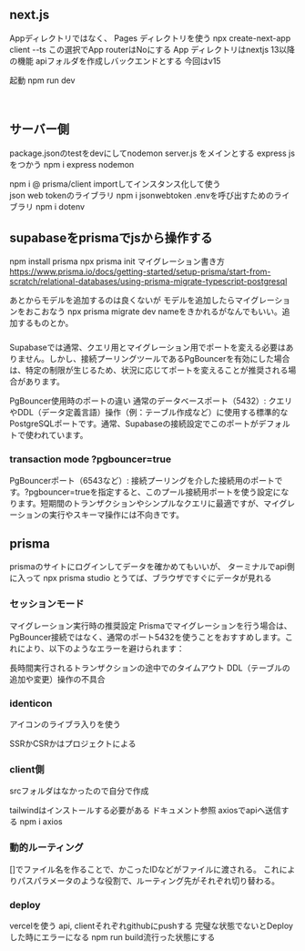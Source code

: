 ## next.js
Appディレクトリではなく、
Pages ディレクトリを使う
npx create-next-app client --ts
この選択でApp routerはNoにする
App ディレクトリはnextjs 13以降の機能
apiフォルダを作成しバックエンドとする
今回はv15

起動
npm run dev

<br>

## サーバー側
package.jsonのtestをdevにしてnodemon server.js をメインとする
express jsをつかう
npm i express nodemon

<!-- prismaでデータを取得するためクライアントライブラリ必要 -->
npm i @ prisma/client
importしてインスタンス化して使う
<br>
json web tokenのライブラリ
npm i jsonwebtoken
.envを呼び出すためのライブラリ
npm i dotenv


## supabaseをprismaでjsから操作する

npm install prisma
npx prisma init
マイグレーション書き方
https://www.prisma.io/docs/getting-started/setup-prisma/start-from-scratch/relational-databases/using-prisma-migrate-typescript-postgresql

あとからモデルを追加するのは良くないが
モデルを追加したらマイグレーションをおこおなう
npx prisma migrate dev
nameをきかれるがなんでもいい。追加するものとか。

### 
Supabaseでは通常、クエリ用とマイグレーション用でポートを変える必要はありません。しかし、接続プーリングツールであるPgBouncerを有効にした場合は、特定の制限が生じるため、状況に応じてポートを変えることが推奨される場合があります。


PgBouncer使用時のポートの違い
通常のデータベースポート（5432）: クエリやDDL（データ定義言語）操作（例：テーブル作成など）に使用する標準的なPostgreSQLポートです。通常、Supabaseの接続設定でこのポートがデフォルトで使われています。
### transaction mode ?pgbouncer=true
PgBouncerポート（6543など）: 接続プーリングを介した接続用のポートです。?pgbouncer=trueを指定すると、このプール接続用ポートを使う設定になります。短期間のトランザクションやシンプルなクエリに最適ですが、マイグレーションの実行やスキーマ操作には不向きです。

## prisma
prismaのサイトにログインしてデータを確かめてもいいが、
ターミナルでapi側に入って
npx prisma studio 
とうてば、ブラウザですぐにデータが見れる

### セッションモード
マイグレーション実行時の推奨設定
Prismaでマイグレーションを行う場合は、PgBouncer接続ではなく、通常のポート5432を使うことをおすすめします。これにより、以下のようなエラーを避けられます：

長時間実行されるトランザクションの途中でのタイムアウト
DDL（テーブルの追加や変更）操作の不具合

### identicon
アイコンのライブラ入りを使う

SSRかCSRかはプロジェクトによる

### client側
srcフォルダはなかったので自分で作成

tailwindはインストールする必要がある
ドキュメント参照
axiosでapiへ送信する
npm i axios

### 動的ルーティング
[]でファイル名を作ることで、かこったIDなどがファイルに渡される。
これによりパスパラメータのような役割で、ルーティング先がそれぞれ切り替わる。

### deploy
vercelを使う
api, clientそれぞれgithubにpushする
完璧な状態でないとDeployした時にエラーになる
npm run build流行った状態にする